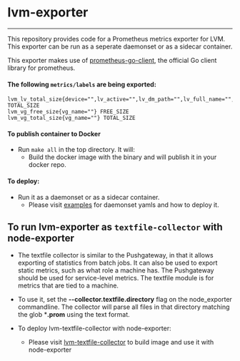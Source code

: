 # lvm-exporter

---

This repository provides code for a Prometheus metrics exporter
for LVM. This exporter can be run as a seperate daemonset or as a sidecar container.

This exporter makes use of
[prometheus-go-client](https://github.com/prometheus/client_golang), the official Go
client library for prometheus.

#### The following `metrics/labels` are being exported:

```
lvm_lv_total_size{device="",lv_active="",lv_dm_path="",lv_full_name="",lv_name="",lv_path="",lv_uuid="",vg_name=""} TOTAL_SIZE
lvm_vg_free_size{vg_name=""} FREE_SIZE
lvm_vg_total_size{vg_name=""} TOTAL_SIZE
```

#### To publish container to Docker
* Run `make all` in the top directory. It will:
  * Build the docker image with the binary and will publish it in your docker repo.


#### To deploy:
- Run it as a daemonset or as a sidecar container. 
  - Please visit [examples](https://github.com/rajaSahil/lvm-exporter/tree/main/examples) for daemonset yamls and how to deploy it.
  
## To run lvm-exporter as `textfile-collector` with node-exporter
- The textfile collector is similar to the Pushgateway, in that it allows exporting of statistics from batch jobs. 
It can also be used to export static metrics, such as what role a machine has. 
The Pushgateway should be used for service-level metrics. The textfile module is for metrics that are tied to a machine.

- To use it, set the **--collector.textfile.directory** flag on the node_exporter commandline. The collector will 
parse all files in that directory matching the glob ***.prom** using the text format. 

- To deploy lvm-textfile-collector with node-exporter:
  -  Please visit [lvm-textfile-collector](https://github.com/rajaSahil/lvm-exporter/tree/main/lvm-textfile-collector) to build image and use it with node-exporter
